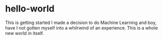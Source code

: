 # hello-world
This is getting started
I made a decision to do Machine Learning and boy, have I not gotten myself into a whilrwind of an experience. This is a whole new world in itself.
